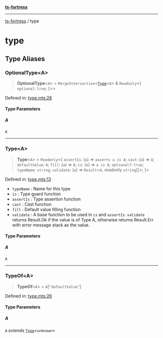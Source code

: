 [**ts-fortress**](README.md)

---

[ts-fortress](README.md) / type

# type

## Type Aliases

### OptionalType\<A\>

> **OptionalType**\<`A`\> = `MergeIntersection`\<[`Type`](#type)\<`A`\> & `Readonly`\<\{ `optional`: `true`; \}\>\>

Defined in: [type.mts:28](https://github.com/noshiro-pf/ts-fortress/blob/main/src/type.mts#L28)

#### Type Parameters

##### A

`A`

---

### Type\<A\>

> **Type**\<`A`\> = `Readonly`\<\{ `assertIs`: (`a`) => `asserts a is A`; `cast`: (`a`) => `A`; `defaultValue`: `A`; `fill`: (`a`) => `A`; `is`: (`a`) => `a is A`; `optional?`: `true`; `typeName`: `string`; `validate`: (`a`) => `Result`\<`A`, readonly `string`[]\>; \}\>

Defined in: [type.mts:13](https://github.com/noshiro-pf/ts-fortress/blob/main/src/type.mts#L13)

- `typeName` : Name for this type
- `is` : Type guard function
- `assertIs` : Type assertion function
- `cast` : Cast function
- `fill` : Default value filling function
- `validate` : A base function to be used in `is` and `assertIs`. `validate`
  returns Result.Ok if the value is of Type A, otherwise returns Result.Err
  with error message stack as the value.

#### Type Parameters

##### A

`A`

---

### TypeOf\<A\>

> **TypeOf**\<`A`\> = `A`\[`"defaultValue"`\]

Defined in: [type.mts:26](https://github.com/noshiro-pf/ts-fortress/blob/main/src/type.mts#L26)

#### Type Parameters

##### A

`A` _extends_ [`Type`](#type)\<`unknown`\>
